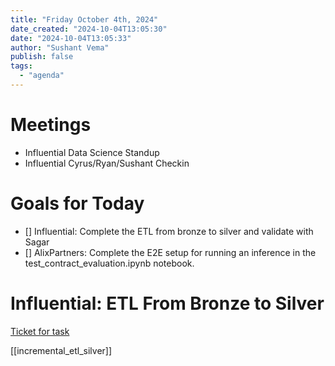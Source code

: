 ```yaml
---
title: "Friday October 4th, 2024"
date_created: "2024-10-04T13:05:30"
date: "2024-10-04T13:05:33"
author: "Sushant Vema"
publish: false
tags:
  - "agenda"
---
```


# Meetings
- Influential Data Science Standup
- Influential Cyrus/Ryan/Sushant Checkin

# Goals for Today
- [] Influential: Complete the ETL from bronze to silver and validate with Sagar
- [] AlixPartners: Complete the E2E setup for running an inference in the test_contract_evaluation.ipynb notebook.

# Influential: ETL From Bronze to Silver
[Ticket for task](https://influential-team.atlassian.net/browse/DS-140) 

[[incremental_etl_silver]]


